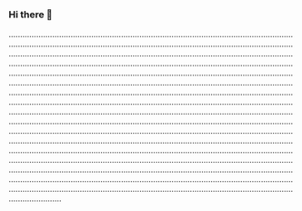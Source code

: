 ### Hi there 👋

...................................................................................................................................................................................................................................................................................................................................................................................................................................................................................................................................................................................................................................................................................................................................................................................................................................................................................................................................................................................................................................................................................................................................................................................................................................................................................................................................................................................................................................................................................................................................................................................................................................................................................................................................................................................................................................................................................................................................................................................................................................................................................................................................................................................................................